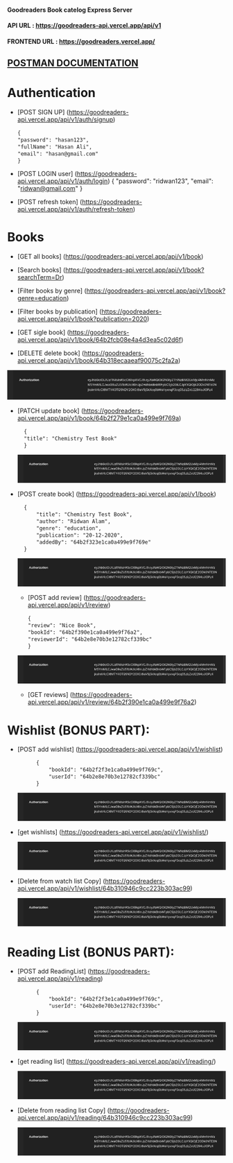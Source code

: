 #### Goodreaders Book catelog Express Server

#### API URL : https://goodreaders-api.vercel.app/api/v1

#### FRONTEND URL : https://goodreaders.vercel.app/

## [POSTMAN DOCUMENTATION](https://documenter.getpostman.com/view/15074292/2s946fdsdf)

# Authentication

- [POST SIGN UP] (https://goodreaders-api.vercel.app/api/v1/auth/signup)

      {
      "password": "hasan123",
      "fullName": "Hasan Ali",
      "email": "hasan@gmail.com"
      }

- [POST LOGIN user] (https://goodreaders-api.vercel.app/api/v1/auth/login)
  {
  "password": "ridwan123",
  "email": "ridwan@gmail.com"
  }

- [POST refresh token] (https://goodreaders-api.vercel.app/api/v1/auth/refresh-token)

# Books

- [GET all books] (https://goodreaders-api.vercel.app/api/v1/book)

- [Search books] (https://goodreaders-api.vercel.app/api/v1/book?searchTerm=Dr)

- [Filter books by genre] (https://goodreaders-api.vercel.app/api/v1/book?genre=education)

- [Filter books by publication] (https://goodreaders-api.vercel.app/api/v1/book?publication=2020)

- [GET sigle book] (https://goodreaders-api.vercel.app/api/v1/book/64b2fcb08e4a4d3ea5c02d6f)

- [DELETE delete book] (https://goodreaders-api.vercel.app/api/v1/book/64b318ecaaeaf90075c2fa2a)

![HEADERs](./.ss/auth_header.png)

- [PATCH update book] (https://goodreaders-api.vercel.app/api/v1/book/64b2f279e1ca0a499e9f769a)

      	{
      	"title": "Chemistry Test Book"
      	}

  ![HEADERs](./.ss/auth_header.png)

- [POST create book] (https://goodreaders-api.vercel.app/api/v1/book)

      	{
      		"title": "Chemistry Test Book",
      		"author": "Ridwan Alam",
      		"genre": "education",
      		"publication": "20-12-2020",
      		"addedBy": "64b2f323e1ca0a499e9f769e"
      	}

  ![HEADERs](./.ss/auth_header.png)

  - [POST add review] (https://goodreaders-api.vercel.app/api/v1/review)

        {
        "review": "Nice Book",
        "bookId": "64b2f390e1ca0a499e9f76a2",
        "reviewerId": "64b2e8e70b3e12782cf339bc"
        }

  ![HEADERs](./.ss/auth_header.png)

  - [GET reviews] (https://goodreaders-api.vercel.app/api/v1/review/64b2f390e1ca0a499e9f76a2)

# Wishlist (BONUS PART):

- [POST add wishlist] (https://goodreaders-api.vercel.app/api/v1/wishlist)

      		{
      			"bookId": "64b2f2f3e1ca0a499e9f769c",
      			"userId": "64b2e8e70b3e12782cf339bc"
      		}

  ![HEADERs](./.ss/auth_header.png)

- [get wishlists] (https://goodreaders-api.vercel.app/api/v1/wishlist/)

  ![HEADERs](./.ss/auth_header.png)

- [Delete from watch list Copy] (https://goodreaders-api.vercel.app/api/v1/wishlist/64b310946c9cc223b303ac99)

  ![HEADERs](./.ss/auth_header.png)

# Reading List (BONUS PART):

- [POST add ReadingList] (https://goodreaders-api.vercel.app/api/v1/reading)

      		{
      			"bookId": "64b2f2f3e1ca0a499e9f769c",
      			"userId": "64b2e8e70b3e12782cf339bc"
      		}

  ![HEADERs](./.ss/auth_header.png)

- [get reading list] (https://goodreaders-api.vercel.app/api/v1/reading/)

  ![HEADERs](./.ss/auth_header.png)

- [Delete from reading list Copy] (https://goodreaders-api.vercel.app/api/v1/reading/64b310946c9cc223b303ac99)

  ![HEADERs](./.ss/auth_header.png)
